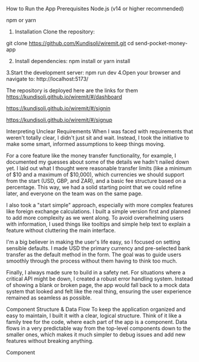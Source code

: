 How to Run the App
Prerequisites
Node.js (v14 or higher recommended)

npm or yarn

1. Installation
Clone the repository:

git clone https://github.com/Kundisoli/wiremit.git
cd send-pocket-money-app

2. Install dependencies:
npm install or yarn install

3.Start the development server:
npm run dev
4.Open your browser and navigate to:
http://localhost:5173/


The repository is deployed here are the links for them
https://kundisoli.github.io/wiremit/#/dashboard

https://kundisoli.github.io/wiremit/#/signin

https://kundisoli.github.io/wiremit/#/signup


Interpreting Unclear Requirements
When I was faced with requirements that weren't totally clear, I didn't just sit and wait. Instead, I took the initiative to make some smart, informed assumptions to keep things moving.

For a core feature like the money transfer functionality, for example, I documented my guesses about some of the details we hadn't nailed down yet. I laid out what I thought were reasonable transfer limits (like a minimum of $10 and a maximum of $10,000), which currencies we should support from the start (USD, GBP, and ZAR), and a basic fee structure based on a percentage. This way, we had a solid starting point that we could refine later, and everyone on the team was on the same page.

I also took a "start simple" approach, especially with more complex features like foreign exchange calculations. I built a simple version first and planned to add more complexity as we went along. To avoid overwhelming users with information, I used things like tooltips and simple help text to explain a feature without cluttering the main interface.

I'm a big believer in making the user's life easy, so I focused on setting sensible defaults. I made USD the primary currency and pre-selected bank transfer as the default method in the form. The goal was to guide users smoothly through the process without them having to think too much.

Finally, I always made sure to build in a safety net. For situations where a critical API might be down, I created a robust error handling system. Instead of showing a blank or broken page, the app would fall back to a mock data system that looked and felt like the real thing, ensuring the user experience remained as seamless as possible.

Component Structure & Data Flow
To keep the application organized and easy to maintain, I built it with a clear, logical structure. Think of it like a family tree for the code, where each part of the app is a component. Data flows in a very predictable way from the top-level components down to the smaller ones, which makes it much simpler to debug issues and add new features without breaking anything. 

Component 
